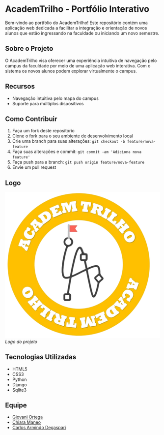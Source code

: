 # AcademTrilho - Portfólio Interativo

Bem-vindo ao portfólio do AcademTrilho! Este repositório contém uma aplicação web dedicada a facilitar a integração e orientação de novos alunos que estão ingressando na faculdade ou iniciando um novo semestre.

## Sobre o Projeto

O AcademTrilho visa oferecer uma experiência intuitiva de navegação pelo campus da faculdade por meio de uma aplicação web interativa. Com o sistema os novos alunos podem explorar virtualmente o campus.

## Recursos

- Navegação intuitiva pelo mapa do campus
- Suporte para múltiplos dispositivos

## Como Contribuir

1. Faça um fork deste repositório
2. Clone o fork para o seu ambiente de desenvolvimento local
3. Crie uma branch para suas alterações: `git checkout -b feature/nova-feature`
4. Faça suas alterações e commit: `git commit -am 'Adiciona nova feature'`
5. Faça push para a branch: `git push origin feature/nova-feature`
6. Envie um pull request

## Logo

![Logo](logo.png)
*Logo do projeto*

## Tecnologias Utilizadas

- HTML5
- CSS3
- Python
- Django
- Sqlite3

## Equipe

- [Giovani Ortega](https://github.com/GiovaniOrtegaFatec)
- [Chiara Maneo](https://github.com/ChiaraManeo)
- [Carlos Armindo Degaspari](https://github.com/CarlosDegasperi)
